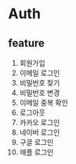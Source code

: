 # Auth

## feature

1. 회원가입
1. 이메일 로그인
1. 비밀번호 찾기
1. 비밀번호 변경
1. 이메일 중복 확인
1. 로그아웃
1. 카카오 로그인
1. 네이버 로그인
1. 구글 로그인
1. 애플 로그인
